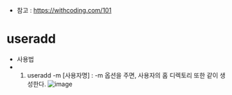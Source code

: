 * 참고 : https://withcoding.com/101

useradd
=======
* 사용법
* 1) useradd -m [사용자명] : -m 옵션을 주면, 사용자의 홈 디렉토리 또한 같이 생성한다.
  ![image](https://user-images.githubusercontent.com/70207093/180359153-5c196546-bc47-436d-893c-f89000ed4b67.png)
